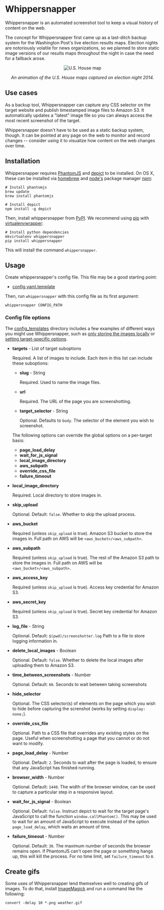 # Whippersnapper

Whippersnapper is an automated screenshot tool to keep a visual history
of content on the web.

The concept for Whippersnapper first came up as a last-ditch backup system
for the Washington Post's live election results maps. Election nights
are notoriously volatile for news organizations, so we planned to store
static image versions of our results maps throughout the night in case
the need for a fallback arose.

<p align="center">
    <img src="https://raw.githubusercontent.com/washingtonpost/whippersnapper/master/us-house.gif" alt="U.S. House map"/>
</p>

<p align="center">
    <em>An animation of the U.S. House maps captured on election night 2014.</em>
</p>

## Use cases

As a backup tool, Whippersnapper can capture any CSS selector on the
target website and publish timestamped image files to Amazon S3. It
automatically updates a "latest" image file so you can always access the
most recent screenshot of the target.

Whippersnapper doesn't have to be used as a static backup system,
though. It can be pointed at any page on the web to monitor and record
changes -- consider using it to visualize how content on the web changes
over time.

## Installation

Whippersnapper requires [PhantomJS](http://phantomjs.org/) and
[depict](https://github.com/kevinschaul/depict) to be installed. On OS
X, these can be installed via [homebrew](http://brew.sh/) and
[node's](http://www.nodejs.org/) package manager
[npm](https://www.npmjs.org/):

    # Install phantomjs
    brew update
    brew install phantomjs

    # Install depict
    npm install -g depict

Then, install whippersnapper from
[PyPI](https://pypi.python.org/pypi/whippersnapper).
We recommend using
[pip](http://pip.readthedocs.org/en/latest/index.html) with
[virtualenvwrapper](http://virtualenvwrapper.readthedocs.org/en/latest/):

    # Install python dependencies
    mkvirtualenv whippersnapper
    pip install whippersnapper

This will install the command `whippersnapper`.

## Usage

Create whippersnapper's config file. This file may be a good
starting point:

- [config.yaml.template](config_templates/config.yaml.template)

Then, run `whippersnapper` with this config file as its first argument:

    whippersnapper CONFIG_PATH

### Config file options

The [config_templates](config_templates) directory includes a few
examples of different ways you might use Whippersnapper, such as [only
storing the images locally](config_templates/local.yaml.template) or
[setting target-specific options](config_templates/targets.yaml.template).

- **targets** - List of target suboptions

  Required. A list of images to include. Each item in this list can
  include these suboptions:

    - **slug** - String

      Required. Used to name the image files.

    - **url**

      Required. The URL of the page you are screenshotting.

    - **target_selector** - String

      Optional. Defaults to `body`. The selector of the element you wish
      to screenshot.

    The following options can override the global options on a
    per-target basis:
    - **page_load_delay**
    - **wait_for_js_signal**
    - **local_image_directory**
    - **aws_subpath**
    - **override_css_file**
    - **failure_timeout**

- **local_image_directory**

  Required. Local directory to store images in.

- **skip_upload**

  Optional. Default: `false`. Whether to skip the upload process.

- **aws_bucket**

  Required (unless `skip_upload` is true). Amazon S3 bucket to store the
  images in. Full path on AWS will be `<aws_bucket>/<aws_subpath>`.

- **aws_subpath**

  Required (unless `skip_upload` is true). The rest of the Amazon S3
  path to store the images in. Full path on AWS will be
  `<aws_bucket>/<aws_subpath>`.

- **aws_access_key**

  Required (unless `skip_upload` is true). Access key credential for Amazon S3.

- **aws_secret_key**

  Required (unless `skip_upload` is true). Secret key credential for Amazon S3.

- **log_file** - String

  Optional. Default: `$(pwd)/screenshotter.log` Path to a file to store
  logging information in.

- **delete_local_images** - Boolean

  Optional. Default: `false`. Whether to delete the local images after
  uploading them to Amazon S3.

- **time_between_screenshots** - Number

  Optional. Default: `60`. Seconds to wait between taking screenshots

- **hide_selector**

  Optional. The CSS selector(s) of elements on the page which you wish to
  hide before capturing the screnshot (works by setting `display: none;`).

- **override_css_file**

  Optional. Path to a CSS file that overrides any existing styles on the
  page. Useful when screenshotting a page that you cannot or do not want
  to modify.

- **page_load_delay** - Number

  Optional. Default: `2`. Seconds to wait after the page is loaded, to
  ensure that any JavaScript has finished running.

- **browser_width** - Number

  Optional. Default: `1440`. The width of the browser window, can be used
  to capture a particular step in a responsive layout.

- **wait_for_js_signal** - Boolean

  Optional. Default: `false`. Instruct depict to wait for the target
  page's JavaScript to call the function `window.callPhantom()`. This
  may be used to wait for an amount of JavaScript to execute instead of
  the option `page_load_delay`, which waits an amount of time.

- **failure_timeout** - Number

  Optional. Default: `30`. The maximum number of seconds the browser
  remains open. If PhantomJS can't open the page or something hangs up,
  this will kill the process. For no time limit, set `failure_timeout`
  to `0`.

## Create gifs

Some uses of Whippersnapper lend themselves well to creating gifs of
images. To do that, install [ImageMagick](http://www.imagemagick.org/)
and run a command like the following:

    convert -delay 10 *.png weather.gif

